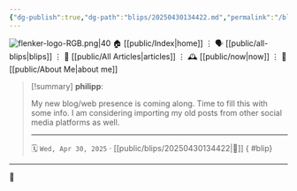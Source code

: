 ```yaml
---
{"dg-publish":true,"dg-path":"blips/20250430134422.md","permalink":"/blips/20250430134422/","title":"philipp @ Wednesday, April 30th 2025"}
---
```



<div class="transclusion internal-embed is-loaded"><div class="markdown-embed">




![flenker-logo-RGB.png|40](/img/user/attachments/flenker-logo-RGB.png)
🏠 [[public/Index\|home]]  ⋮ 🗣️ [[public/all-blips\|blips]] ⋮  📝 [[public/All Articles\|articles]]  ⋮ 🕰️ [[public/now\|now]] ⋮ 🪪 [[public/About Me\|about me]]


</div></div>


> [!summary] **philipp**:
>
> My new blog/web presence is coming along. Time to fill this with some info. I am considering importing my old posts from other social media platforms as well.
> - - -
>
> 🗓️ <code>Wed, Apr 30, 2025</code>   · [[public/blips/20250430134422\|🔗]]
{ #blip}


- - -

 👾
